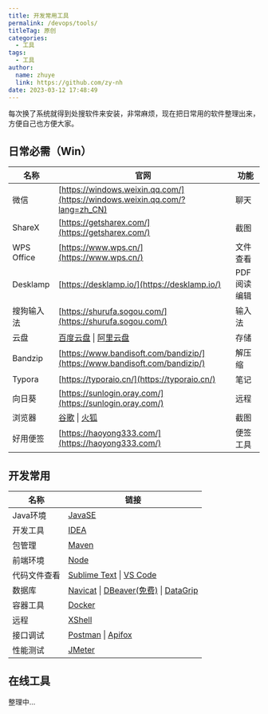 ```yaml
---
title: 开发常用工具
permalink: /devops/tools/
titleTag: 原创
categories: 
  - 工具
tags: 
  - 工具
author: 
  name: zhuye
  link: https://github.com/zy-nh
date: 2023-03-12 17:48:49
---
```



每次换了系统就得到处搜软件来安装，非常麻烦，现在把日常用的软件整理出来，方便自己也方便大家。
<!-- more -->

## 日常必需（Win）
| 名称 | 官网 | 功能 |
|--|--|--|
| 微信 | [https://windows.weixin.qq.com/](https://windows.weixin.qq.com/?lang=zh_CN) | 聊天 |
| ShareX | [https://getsharex.com/](https://getsharex.com/) | 截图 |
| WPS Office | [https://www.wps.cn/](https://www.wps.cn/) | 文件查看 |
| Desklamp | [https://desklamp.io/](https://desklamp.io/) | PDF阅读编辑 |
| 搜狗输入法 | [https://shurufa.sogou.com/](https://shurufa.sogou.com/) | 输入法 |
| 云盘 | [百度云盘](https://pan.baidu.com/download/#win) \|  [阿里云盘](https://www.aliyundrive.com/) | 存储 |
| Bandzip | [https://www.bandisoft.com/bandizip/](https://www.bandisoft.com/bandizip/) | 解压缩 |
| Typora | [https://typoraio.cn/](https://typoraio.cn/) | 笔记 |
| 向日葵| [https://sunlogin.oray.com/](https://sunlogin.oray.com/) | 远程 |
| 浏览器 | [谷歌](https://www.google.cn/intl/en_uk/chrome/) \| [火狐](https://www.firefox.com.cn/) | 截图 |
| 好用便签 | [https://haoyong333.com/](https://haoyong333.com/) | 便签工具 |

## 开发常用
| 名称 | 链接 |
|--|--|
| Java环境 | [JavaSE](https://www.oracle.com/cn/java/technologies/downloads/) |
| 开发工具 | [IDEA](https://www.jetbrains.com/zh-cn/idea/) |
| 包管理 | [Maven](https://maven.apache.org/download.cgi) |
| 前端环境 | [Node](http://nodejs.cn/download/) |
| 代码文件查看 | [Sublime Text](https://www.sublimetext.com/download)  \| [VS Code](https://code.visualstudio.com/) |
| 数据库 | [Navicat](https://navicat.com.cn/) \| [DBeaver(免费)](https://dbeaver.io/download/) \| [DataGrip](https://www.jetbrains.com/zh-cn/datagrip/) |
| 容器工具 | [Docker](https://www.docker.com/) |
| 远程 | [XShell](https://www.xshell.com/zh/xshell/) |
| 接口调试 | [Postman](https://www.postman.com/) \| [Apifox](https://www.apifox.cn/) |
| 性能测试 | [JMeter](http://www.jmeter.com.cn/) |

## 在线工具
整理中...